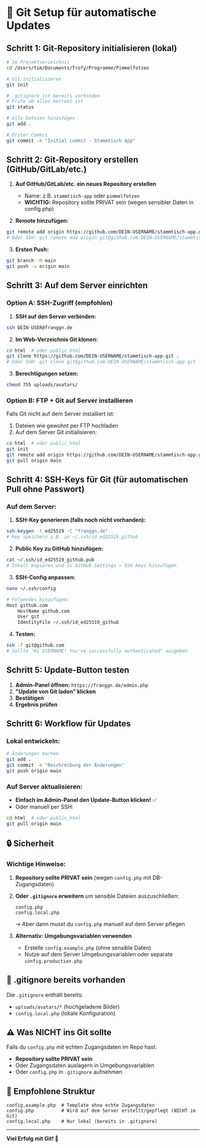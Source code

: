 # 🚀 Git Setup für automatische Updates

## Schritt 1: Git-Repository initialisieren (lokal)

```bash
# Im Projektverzeichnis
cd /Users/tim/Documents/Trofy/Programme/Pimmelfotzen

# Git initialisieren
git init

# .gitignore ist bereits vorhanden
# Prüfe ob alles korrekt ist
git status

# Alle Dateien hinzufügen
git add .

# Erster Commit
git commit -m "Initial commit - Stammtisch App"
```

## Schritt 2: Git-Repository erstellen (GitHub/GitLab/etc.)

1. **Auf GitHub/GitLab/etc. ein neues Repository erstellen**
   - Name: z.B. `stammtisch-app` oder `pimmelfotzen`
   - **WICHTIG:** Repository sollte PRIVAT sein (wegen sensibler Daten in config.php)

2. **Remote hinzufügen:**
```bash
git remote add origin https://github.com/DEIN-USERNAME/stammtisch-app.git
# Oder SSH: git remote add origin git@github.com:DEIN-USERNAME/stammtisch-app.git
```

3. **Ersten Push:**
```bash
git branch -M main
git push -u origin main
```

## Schritt 3: Auf dem Server einrichten

### Option A: SSH-Zugriff (empfohlen)

1. **SSH auf den Server verbinden:**
```bash
ssh DEIN-USER@franggn.de
```

2. **Im Web-Verzeichnis Git klonen:**
```bash
cd html  # oder public_html
git clone https://github.com/DEIN-USERNAME/stammtisch-app.git .
# Oder SSH: git clone git@github.com:DEIN-USERNAME/stammtisch-app.git .
```

3. **Berechtigungen setzen:**
```bash
chmod 755 uploads/avatars/
```

### Option B: FTP + Git auf Server installieren

Falls Git nicht auf dem Server installiert ist:
1. Dateien wie gewohnt per FTP hochladen
2. Auf dem Server Git initialisieren:
```bash
cd html  # oder public_html
git init
git remote add origin https://github.com/DEIN-USERNAME/stammtisch-app.git
git pull origin main
```

## Schritt 4: SSH-Keys für Git (für automatischen Pull ohne Passwort)

### Auf dem Server:

1. **SSH-Key generieren (falls noch nicht vorhanden):**
```bash
ssh-keygen -t ed25519 -C "franggn.de"
# Key speichern z.B. in ~/.ssh/id_ed25519_github
```

2. **Public Key zu GitHub hinzufügen:**
```bash
cat ~/.ssh/id_ed25519_github.pub
# Inhalt kopieren und zu GitHub Settings → SSH Keys hinzufügen
```

3. **SSH-Config anpassen:**
```bash
nano ~/.ssh/config

# Folgendes hinzufügen:
Host github.com
    HostName github.com
    User git
    IdentityFile ~/.ssh/id_ed25519_github
```

4. **Testen:**
```bash
ssh -T git@github.com
# Sollte "Hi USERNAME! You've successfully authenticated" ausgeben
```

## Schritt 5: Update-Button testen

1. **Admin-Panel öffnen:** `https://franggn.de/admin.php`
2. **"Update von Git laden" klicken**
3. **Bestätigen**
4. **Ergebnis prüfen**

## Schritt 6: Workflow für Updates

### Lokal entwickeln:
```bash
# Änderungen machen
git add .
git commit -m "Beschreibung der Änderungen"
git push origin main
```

### Auf Server aktualisieren:
- **Einfach im Admin-Panel den Update-Button klicken!** ✅
- Oder manuell per SSH:
```bash
cd html  # oder public_html
git pull origin main
```

## 🔒 Sicherheit

### Wichtige Hinweise:

1. **Repository sollte PRIVAT sein** (wegen `config.php` mit DB-Zugangsdaten)
2. **Oder `.gitignore` erweitern** um sensible Dateien auszuschließen:
   ```
   config.php
   config.local.php
   ```
   → Aber dann musst du `config.php` manuell auf dem Server pflegen

3. **Alternativ: Umgebungsvariablen verwenden**
   - Erstelle `config.example.php` (ohne sensible Daten)
   - Nutze auf dem Server Umgebungsvariablen oder separate `config.production.php`

## 📝 .gitignore bereits vorhanden

Die `.gitignore` enthält bereits:
- `uploads/avatars/*` (hochgeladene Bilder)
- `config.local.php` (lokale Konfiguration)

## ⚠️ Was NICHT ins Git sollte

Falls du `config.php` mit echten Zugangsdaten im Repo hast:
- **Repository sollte PRIVAT sein**
- Oder Zugangsdaten auslagern in Umgebungsvariablen
- Oder `config.php` in `.gitignore` aufnehmen

## 🎯 Empfohlene Struktur

```
config.example.php  # Template ohne echte Zugangsdaten
config.php          # Wird auf dem Server erstellt/gepflegt (NICHT im Git)
config.local.php    # Nur lokal (bereits in .gitignore)
```

---

**Viel Erfolg mit Git! 🚀**


